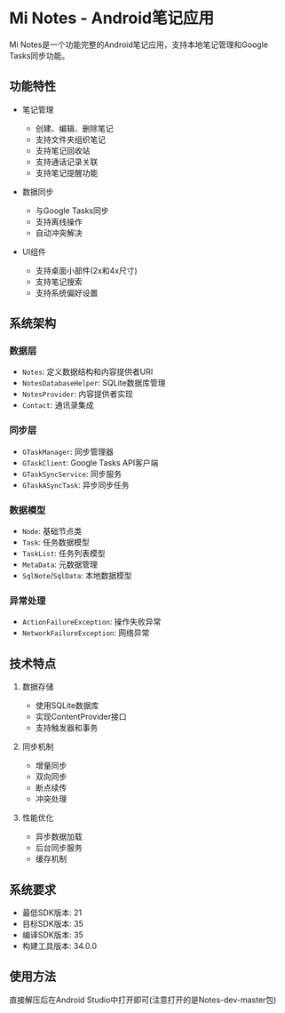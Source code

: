 # Mi Notes - Android笔记应用

Mi Notes是一个功能完整的Android笔记应用，支持本地笔记管理和Google Tasks同步功能。

## 功能特性

- 笔记管理
  - 创建、编辑、删除笔记
  - 支持文件夹组织笔记
  - 支持笔记回收站
  - 支持通话记录关联
  - 支持笔记提醒功能

- 数据同步
  - 与Google Tasks同步
  - 支持离线操作
  - 自动冲突解决

- UI组件
  - 支持桌面小部件(2x和4x尺寸)
  - 支持笔记搜索
  - 支持系统偏好设置

## 系统架构

### 数据层
- `Notes`: 定义数据结构和内容提供者URI
- `NotesDatabaseHelper`: SQLite数据库管理
- `NotesProvider`: 内容提供者实现
- `Contact`: 通讯录集成

### 同步层
- `GTaskManager`: 同步管理器
- `GTaskClient`: Google Tasks API客户端
- `GTaskSyncService`: 同步服务
- `GTaskASyncTask`: 异步同步任务

### 数据模型
- `Node`: 基础节点类
- `Task`: 任务数据模型
- `TaskList`: 任务列表模型
- `MetaData`: 元数据管理
- `SqlNote`/`SqlData`: 本地数据模型

### 异常处理
- `ActionFailureException`: 操作失败异常
- `NetworkFailureException`: 网络异常

## 技术特点

1. 数据存储
   - 使用SQLite数据库
   - 实现ContentProvider接口
   - 支持触发器和事务

2. 同步机制
   - 增量同步
   - 双向同步
   - 断点续传
   - 冲突处理

3. 性能优化
   - 异步数据加载
   - 后台同步服务
   - 缓存机制

## 系统要求

- 最低SDK版本: 21
- 目标SDK版本: 35
- 编译SDK版本: 35
- 构建工具版本: 34.0.0

## 使用方法
直接解压后在Android Studio中打开即可(注意打开的是Notes-dev-master包)